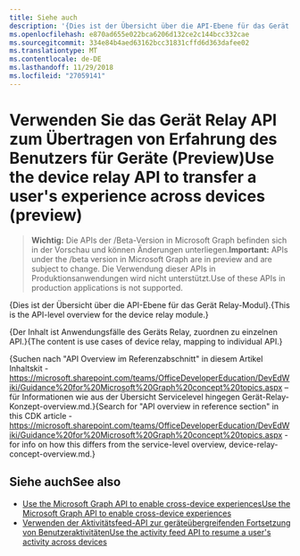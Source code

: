 ```yaml
---
title: Siehe auch
description: '{Dies ist der Übersicht über die API-Ebene für das Gerät Relay-Modul}.'
ms.openlocfilehash: e870ad655e022bca6206d132ce2c144bcc332cae
ms.sourcegitcommit: 334e84b4aed63162bcc31831cffd6d363dafee02
ms.translationtype: MT
ms.contentlocale: de-DE
ms.lasthandoff: 11/29/2018
ms.locfileid: "27059141"
---
```

# <a name="use-the-device-relay-api-to-transfer-a-users-experience-across-devices-preview"></a><span data-ttu-id="8acd4-103">Verwenden Sie das Gerät Relay API zum Übertragen von Erfahrung des Benutzers für Geräte (Preview)</span><span class="sxs-lookup"><span data-stu-id="8acd4-103">Use the device relay API to transfer a user's experience across devices (preview)</span></span>

> <span data-ttu-id="8acd4-104">**Wichtig:** Die APIs der /Beta-Version in Microsoft Graph befinden sich in der Vorschau und können Änderungen unterliegen.</span><span class="sxs-lookup"><span data-stu-id="8acd4-104">**Important:** APIs under the /beta version in Microsoft Graph are in preview and are subject to change.</span></span> <span data-ttu-id="8acd4-105">Die Verwendung dieser APIs in Produktionsanwendungen wird nicht unterstützt.</span><span class="sxs-lookup"><span data-stu-id="8acd4-105">Use of these APIs in production applications is not supported.</span></span>

<span data-ttu-id="8acd4-106">{Dies ist der Übersicht über die API-Ebene für das Gerät Relay-Modul}.</span><span class="sxs-lookup"><span data-stu-id="8acd4-106">{This is the API-level overview for the device relay module.}</span></span>

<span data-ttu-id="8acd4-107">{Der Inhalt ist Anwendungsfälle des Geräts Relay, zuordnen zu einzelnen API.}</span><span class="sxs-lookup"><span data-stu-id="8acd4-107">{The content is use cases of device relay, mapping to individual API.}</span></span>

<span data-ttu-id="8acd4-108">{Suchen nach "API Overview im Referenzabschnitt" in diesem Artikel Inhaltskit - https://microsoft.sharepoint.com/teams/OfficeDeveloperEducation/DevEdWiki/Guidance%20for%20Microsoft%20Graph%20concept%20topics.aspx – für Informationen wie aus der Übersicht Servicelevel hingegen Gerät-Relay-Konzept-overview.md.}</span><span class="sxs-lookup"><span data-stu-id="8acd4-108">{Search for "API overview in reference section" in this CDK article - https://microsoft.sharepoint.com/teams/OfficeDeveloperEducation/DevEdWiki/Guidance%20for%20Microsoft%20Graph%20concept%20topics.aspx - for info on how this differs from the service-level overview, device-relay-concept-overview.md.}</span></span>

## <a name="see-also"></a><span data-ttu-id="8acd4-109">Siehe auch</span><span class="sxs-lookup"><span data-stu-id="8acd4-109">See also</span></span>

- [<span data-ttu-id="8acd4-110">Use the Microsoft Graph API to enable cross-device experiences</span><span class="sxs-lookup"><span data-stu-id="8acd4-110">Use the Microsoft Graph API to enable cross-device experiences</span></span>](cross-device-reference-overview.md)
- [<span data-ttu-id="8acd4-111">Verwenden der Aktivitätsfeed-API zur geräteübergreifenden Fortsetzung von Benutzeraktivitäten</span><span class="sxs-lookup"><span data-stu-id="8acd4-111">Use the activity feed API to resume a user's activity across devices</span></span>](activity-feed-api-overview.md)
